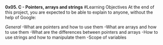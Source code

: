 **0x05. C - Pointers, arrays and strings**
#Learning Objectives
At the end of this project, you are expected to be able to explain to anyone, without the help of Google:

*General*
-What are pointers and how to use them
-What are arrays and how to use them
-What are the differences between pointers and arrays
-How to use strings and how to manipulate them
-Scope of variables

